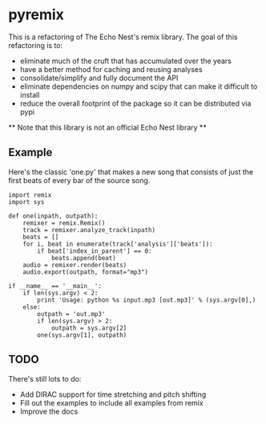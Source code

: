 # pyremix

This is a refactoring of The Echo Nest's remix library. The goal of this refactoring is to:

 - eliminate much of the cruft that has accumulated over the years
 - have a better method for caching and reusing analyses
 - consolidate/simplify and fully document the API
 - eliminate dependencies on numpy and scipy that can make it difficult to install
 - reduce the overall footprint of the package so it can be distributed via pypi
 
** Note that this library is not an official Echo Nest library **
 
## Example
Here's the classic 'one.py' that makes a new song that consists of just the first beats of every bar of the source song.

    import remix
    import sys

    def one(inpath, outpath):
        remixer = remix.Remix()
        track = remixer.analyze_track(inpath)
        beats = []
        for i, beat in enumerate(track['analysis']['beats']):
            if beat['index_in_parent'] == 0:
                beats.append(beat)
        audio = remixer.render(beats)
        audio.export(outpath, format="mp3")

    if __name__ == '__main__':
        if len(sys.argv) < 2:
            print 'Usage: python %s input.mp3 [out.mp3]' % (sys.argv[0],)
        else:
            outpath = 'out.mp3'
            if len(sys.argv) > 2:
                outpath = sys.argv[2]
            one(sys.argv[1], outpath)
            
            
            
## TODO
There's still lots to do:

  - Add DIRAC support for time stretching and pitch shifting
  - Fill out the examples to include all examples from remix
  - Improve the docs
 
 